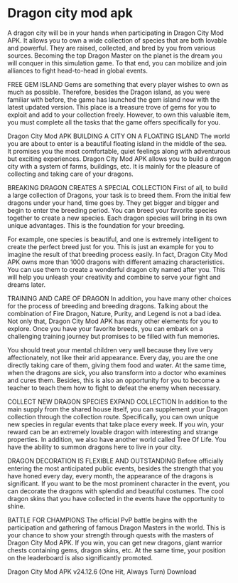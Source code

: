 <h1>Dragon city mod apk </h1>
A dragon city will be in your hands when participating in Dragon City Mod APK. It allows you to own a wide collection of species that are both lovable and powerful. They are raised, collected, and bred by you from various sources. Becoming the top Dragon Master on the planet is the dream you will conquer in this simulation game. To that end, you can mobilize and join alliances to fight head-to-head in global events.

FREE GEM ISLAND
Gems are something that every player wishes to own as much as possible. Therefore, besides the Dragon island, as you were familiar with before, the game has launched the gem island now with the latest updated version. This place is a treasure trove of gems for you to exploit and add to your collection freely. However, to own this valuable item, you must complete all the tasks that the game offers specifically for you.

Dragon City Mod APK
BUILDING A CITY ON A FLOATING ISLAND
The world you are about to enter is a beautiful floating island in the middle of the sea. It promises you the most comfortable, quiet feelings along with adventurous but exciting experiences. Dragon City Mod APK allows you to build a dragon city with a system of farms, buildings, etc. It is mainly for the pleasure of collecting and taking care of your dragons.

BREAKING DRAGON CREATES A SPECIAL COLLECTION
First of all, to build a large collection of Dragons, your task is to breed them. From the initial few dragons under your hand, time goes by. They get bigger and bigger and begin to enter the breeding period. You can breed your favorite species together to create a new species. Each dragon species will bring in its own unique advantages. This is the foundation for your breeding.

For example, one species is beautiful, and one is extremely intelligent to create the perfect breed just for you. This is just an example for you to imagine the result of that breeding process easily. In fact, Dragon City Mod APK owns more than 1000 dragons with different amazing characteristics. You can use them to create a wonderful dragon city named after you. This will help you unleash your creativity and combine to serve your fight and dreams later.

TRAINING AND CARE OF DRAGON
In addition, you have many other choices for the process of breeding and breeding dragons. Talking about the combination of Fire Dragon, Nature, Purity, and Legend is not a bad idea. Not only that, Dragon City Mod APK has many other elements for you to explore. Once you have your favorite breeds, you can embark on a challenging training journey but promises to be filled with fun memories.

You should treat your mental children very well because they live very affectionately, not like their arid appearance. Every day, you are the one directly taking care of them, giving them food and water. At the same time, when the dragons are sick, you also transform into a doctor who examines and cures them. Besides, this is also an opportunity for you to become a teacher to teach them how to fight to defeat the enemy when necessary.

COLLECT NEW DRAGON SPECIES EXPAND COLLECTION
In addition to the main supply from the shared house itself, you can supplement your Dragon collection through the collection route. Specifically, you can own unique new species in regular events that take place every week. If you win, your reward can be an extremely lovable dragon with interesting and strange properties. In addition, we also have another world called Tree Of Life. You have the ability to summon dragons here to live in your city.

DRAGON DECORATION IS FLEXIBLE AND OUTSTANDING
Before officially entering the most anticipated public events, besides the strength that you have honed every day, every month, the appearance of the dragons is significant. If you want to be the most prominent character in the event, you can decorate the dragons with splendid and beautiful costumes. The cool dragon skins that you have collected in the events have the opportunity to shine.

BATTLE FOR CHAMPIONS
The official PvP battle begins with the participation and gathering of famous Dragon Masters in the world. This is your chance to show your strength through quests with the masters of Dragon City Mod APK. If you win, you can get new dragons, giant warrior chests containing gems, dragon skins, etc. At the same time, your position on the leaderboard is also significantly promoted.

Dragon City Mod APK v24.12.6 (One Hit, Always Turn) Download
